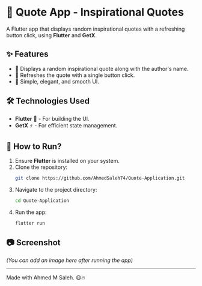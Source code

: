 # 📜 Quote App - Inspirational Quotes

A Flutter app that displays random inspirational quotes with a refreshing button click, using **Flutter** and **GetX**.

## ✨ Features
- 📝 Displays a random inspirational quote along with the author's name.
- 🔄 Refreshes the quote with a single button click.
- 🎨 Simple, elegant, and smooth UI.

## 🛠️ Technologies Used
- **Flutter** 💙 - For building the UI.
- **GetX** ⚡ - For efficient state management.

## 🚀 How to Run?
1. Ensure **Flutter** is installed on your system.
2. Clone the repository:
   ```bash
   git clone https://github.com/AhmedSaleh74/Quote-Application.git
   ```
3. Navigate to the project directory:
   ```bash
   cd Quote-Application
   ```
4. Run the app:
   ```bash
   flutter run
   ```

## 📷 Screenshot
_(You can add an image here after running the app)_

---

Made with Ahmed M Saleh. 😃🔥
